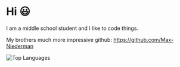 # Hi 😃

I am a middle school student and I like to code things.

My brothers much more impressive github: https://github.com/Max-Niederman

![Top Languages](https://github-readme-stats.vercel.app/api/top-langs/?username=gavin-niederman&layout=compact&title_color=00b9b9&text_color=00b9b9&icon_color=8FBCBB&bg_color=0d1117&border_color=0d1117)
